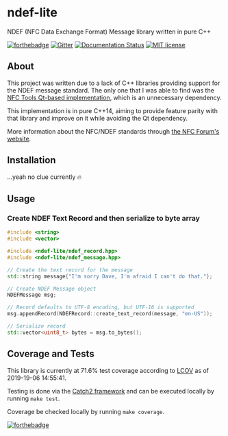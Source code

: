 # ndef-lite

NDEF (NFC Data Exchange Format) Message library written in pure C++

[![forthebadge](https://img.shields.io/badge/MADE%20WITH-C++-ef4041.svg?style=for-the-badge&labelColor=c1282d)](https://forthebadge.com)
[![Gitter](https://img.shields.io/gitter/room/RPiAwesomeness/libndef.svg?logo=gitter&style=for-the-badge)](https://gitter.im/libndef/community)
[![Documentation Status](https://readthedocs.org/projects/libndef/badge/?version=latest&style=for-the-badge)](http://libndef.readthedocs.io/)
[![MIT license](https://img.shields.io/badge/License-MIT-blue.svg?style=for-the-badge)](https://gitlab.com/RPiAwesomeness/libndef/blob/master/LICENSE)

## About

This project was written due to a lack of C++ libraries providing support for the NDEF message standard. The only one that I was able to find was the [NFC Tools Qt-based implementation](https://github.com/nfc-tools/libndef), which is an unnecessary dependency.

This implementation is in pure C++14, aiming to provide feature parity with that library and improve on it while avoiding the Qt dependency.

More information about the NFC/NDEF standards through [the NFC Forum's website](https://nfc-forum.org/our-work/specifications-and-application-documents/specifications/nfc-forum-technical-specifications/).

## Installation

...yeah no clue currently :fire:

## Usage

### Create NDEF Text Record and then serialize to byte array

```c++
#include <string>
#include <vector>

#include <ndef-lite/ndef_record.hpp>
#include <ndef-lite/ndef_message.hpp>

// Create the text record for the message 
std::string message{"I'm sorry Dave, I'm afraid I can't do that."};

// Create NDEF Message object
NDEFMessage msg;

// Record defaults to UTF-8 encoding, but UTF-16 is supported
msg.appendRecord(NDEFRecord::create_text_record(message, "en-US"));

// Serialize record
std::vector<uint8_t> bytes = msg.to_bytes();
```

## Coverage and Tests

This library is currently at 71.6% test coverage according to [LCOV](http://ltp.sourceforge.net/coverage/lcov.php) as of 2019-19-06 14:55:41.

Testing is done via the [Catch2 framework](https://github.com/catchorg/Catch2) and can be executed locally by running `make test`.

Coverage be checked locally by running `make coverage`.

[![forthebadge](https://img.shields.io/badge/USES-BADGES-38c1d0.svg?style=for-the-badge&labelColor=45a4b8)](https://forthebadge.com)